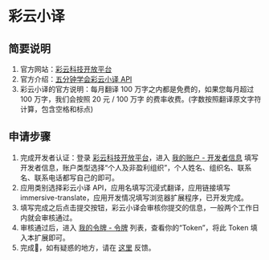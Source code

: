 # 彩云小译

## 简要说明

1. 官方网站：[彩云科技开放平台](https://dashboard.caiyunapp.com/)
2. 官方介绍：[五分钟学会彩云小译 API](https://docs.caiyunapp.com/blog/2018/09/03/lingocloud-api/)
3. 彩云小译的官方说明：每月翻译 100 万字之内都是免费的，如果您每月超过 100 万字，我们会按照 20 元 / 100 万字 的费率收费。(字数按照翻译原文字符计算，包含空格和标点)

## 申请步骤

1. 完成开发者认证：登录 [彩云科技开放平台](https://dashboard.caiyunapp.com/)，进入 [我的账户 - 开发者信息](https://dashboard.caiyunapp.com/user/user/info/) 填写开发者信息，账户类型选择“个人及非盈利组织”，个人姓名、组织名、联系名、联系电话都写自己的即可。
2. 应用类别选择彩云小译 API，应用名填写沉浸式翻译，应用链接填写 immersive-translate，应用开发情况填写浏览器扩展程序，已开发完成。
3. 填写完成之后点击提交按钮，彩云小译会审核你提交的信息，一般两个工作日内就会审核通过。
4. 审核通过后，进入 [我的令牌 - 令牌](https://dashboard.caiyunapp.com/v1/token/) 列表，查看你的“Token”，将此 Token 填入本扩展即可。
5. 完成🎉，如有疑惑的地方，请在 [这里](https://github.com/immersive-translate/immersive-translate/issues/) 反馈。
